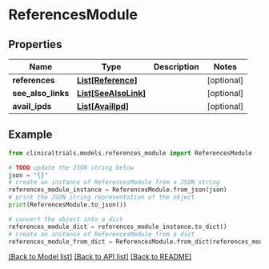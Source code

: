 # ReferencesModule


## Properties

Name | Type | Description | Notes
------------ | ------------- | ------------- | -------------
**references** | [**List[Reference]**](Reference.md) |  | [optional] 
**see_also_links** | [**List[SeeAlsoLink]**](SeeAlsoLink.md) |  | [optional] 
**avail_ipds** | [**List[AvailIpd]**](AvailIpd.md) |  | [optional] 

## Example

```python
from clinicaltrials.models.references_module import ReferencesModule

# TODO update the JSON string below
json = "{}"
# create an instance of ReferencesModule from a JSON string
references_module_instance = ReferencesModule.from_json(json)
# print the JSON string representation of the object
print(ReferencesModule.to_json())

# convert the object into a dict
references_module_dict = references_module_instance.to_dict()
# create an instance of ReferencesModule from a dict
references_module_from_dict = ReferencesModule.from_dict(references_module_dict)
```
[[Back to Model list]](../README.md#documentation-for-models) [[Back to API list]](../README.md#documentation-for-api-endpoints) [[Back to README]](../README.md)


